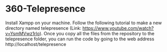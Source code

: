# 360-Telepresence

Install Xampp on your machine. Follow the following tutorial to make a new directory named telepresence (Link: https://www.youtube.com/watch?v=YsmMVwz1rlo). Once you copy all the files from the repository to the telepresence folder, you can run the code by going to the web address http://localhost/telepresence

